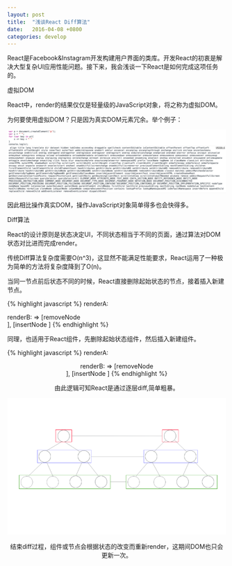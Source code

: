 ```yaml
---
layout: post
title:  "浅谈React Diff算法"
date:   2016-04-08 +0800
categories: develop
---
```

React是Facebook&Instagram开发构建用户界面的类库。开发React的初衷是解决大型复杂UI应用性能问题。接下来，我会浅谈一下React是如何完成这项任务的。

虚拟DOM

React中，render的结果仅仅是轻量级的JavaScript对象，将之称为虚拟DOM。

为何要使用虚拟DOM？只是因为真实DOM元素冗余。举个例子：

![真实DOM](/img/1.jpg)

因此相比操作真实DOM，操作JavaScript对象简单得多也会快得多。

Diff算法

React的设计原则是状态决定UI，不同状态相当于不同的页面，通过算法对DOM状态对比进而完成render。

传统Diff算法复杂度需要O(n^3)，这显然不能满足性能要求，React运用了一种极为简单的方法将复杂度降到了O(n)。

当同一节点前后状态不同的时候，React直接删除起始状态的节点，接着插入新建节点。

{% highlight javascript %} 
renderA: <div />
renderB: <span /> 
=> [removeNode <div/>], [insertNode <span />]
{% endhighlight %}

同理，也适用于React组件，先删除起始状态组件，然后插入新建组件。

{% highlight javascript %} 
renderA: <Header />
renderB: <Content />
=> [removeNode <Header />], [insertNode <Content />]
{% endhighlight %}

由此逻辑可知React是通过逐层diff,简单粗暴。

![真实DOM](/img/react1.png)

结束diff过程，组件或节点会根据状态的改变而重新render，这期间DOM也只会更新一次。



